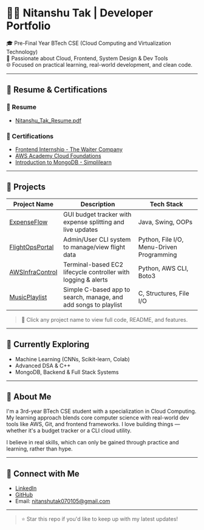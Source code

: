 # 👨‍💻 Nitanshu Tak | Developer Portfolio

🎓 Pre-Final Year BTech CSE (Cloud Computing and Virtualization Technology)  
🚀 Passionate about Cloud, Frontend, System Design & Dev Tools  
🌐 Focused on practical learning, real-world development, and clean code.

---

## 📄 Resume & Certifications

### 📅 Resume
- [Nitanshu_Tak_Resume.pdf](./resume/Nitanshu_Tak_Resume.pdf)

### 🏅 Certifications
- [Frontend Internship - The Waiter Company](./certificates/TheWaiterCompanyInternshipCertificate.pdf)
- [AWS Academy Cloud Foundations](./certificates/AWSAcademyCloudFoundations.jpg)
- [Introduction to MongoDB - Simplilearn](./certificates/IntroductionToMongoDBCertification.pdf)

---

## 🧠 Projects

|                               Project Name                                  |                             Description |                        Tech Stack               |
|-------------------------------------------------------------------------------------|------------------------------------------------------|-----------------|
| [ExpenseFlow](https://github.com/Nitanshu715/ExpenseFlow-A-GUI-Based-Budget-Tracker) | GUI budget tracker with expense splitting and live updates | Java, Swing, OOPs |
| [FlightOpsPortal](https://github.com/Nitanshu715/FlightOps-Portal)     | Admin/User CLI system to manage/view flight data | Python, File I/O, Menu-Driven Programming |
| [AWSInfraControl](https://github.com/Nitanshu715/-AWS-InfraControl-CLI-Tool)     | Terminal-based EC2 lifecycle controller with logging & alerts | Python, AWS CLI, Boto3 |
| [MusicPlaylist](https://github.com/Nitanshu715/MusicPlaylist) | Simple C-based app to search, manage, and add songs to playlist | C, Structures, File I/O |

> 📌 Click any project name to view full code, README, and features.

---

## 🚀 Currently Exploring

- Machine Learning (CNNs, Scikit-learn, Colab)
- Advanced DSA & C++
- MongoDB, Backend & Full Stack Systems

---

## 👤 About Me

I'm a 3rd-year BTech CSE student with a specialization in Cloud Computing. My learning approach blends core computer science with real-world dev tools like AWS, Git, and frontend frameworks. I love building things — whether it's a budget tracker or a CLI cloud utility.

I believe in real skills, which can only be gained through practice and learning, rather than hype.

---

## 📢 Connect with Me

- [LinkedIn](https://www.linkedin.com/in/nitanshu-tak-89a1ba289/)
- [GitHub](https://github.com/Nitanshu715)
- Email: nitanshutak070105@gmail.com

---

> ⭐ Star this repo if you'd like to keep up with my latest updates!
